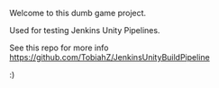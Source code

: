 Welcome to this dumb game project.

Used for testing Jenkins Unity Pipelines.

See this repo for more info https://github.com/TobiahZ/JenkinsUnityBuildPipeline

:)
